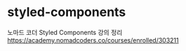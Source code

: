 # styled-components
노마드 코더 Styled Components 강의 정리
https://academy.nomadcoders.co/courses/enrolled/303211
